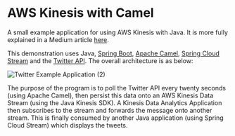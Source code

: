 # AWS Kinesis with Camel

A small example application for using AWS Kinesis with Java. It is more fully explained in a Medium article [here](https://jc1175.medium.com/aws-kinesis-with-java-c06c700c94a0).

This demonstration uses Java, [Spring Boot](https://spring.io/projects/spring-boot), [Apache Camel](https://camel.apache.org/), [Spring Cloud Stream](https://spring.io/projects/spring-cloud-stream) and the [Twitter API](https://developer.twitter.com/en/docs). The overall architecture is as below:

![Twitter Example Application (2)](https://user-images.githubusercontent.com/8677801/113471521-d2384980-9454-11eb-95da-9bcb857dd1a6.png)

The purpose of the program is to poll the Twitter API every twenty seconds (using Apache Camel), then persist this data onto an AWS Kinesis Data Stream (using the Java Kinesis SDK). A Kinesis Data Analytics Application then subscribes to the stream and forwards the message onto another stream. This is finally consumed by another Java application (using Spring Cloud Stream) which displays the tweets.
